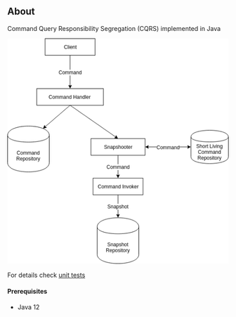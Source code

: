 ## About
Command Query Responsibility Segregation (CQRS) implemented in Java

![CQRS Interfaces and classes](https://github.com/apulbere/cqrs/raw/master/diagrams/cqrs-interfaces.png "CQRS Interfaces and classes")

For details check [unit tests](src/test/java/com/apulbere/cqrs/CQRSTest.java)

#### Prerequisites
* Java 12
